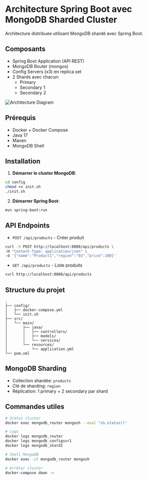 # Architecture Spring Boot avec MongoDB Sharded Cluster

Architecture distribuée utilisant MongoDB shardé avec Spring Boot.

## Composants
- Spring Boot Application (API REST)
- MongoDB Router (mongos)
- Config Servers (x3) en replica set
- 2 Shards avec chacun:
  - Primary
  - Secondary 1
  - Secondary 2

![Architecture Diagram](architecture-diagram.png)

## Prérequis
- Docker + Docker Compose
- Java 17
- Maven
- MongoDB Shell

## Installation

1. **Démarrer le cluster MongoDB**:
```bash
cd config
chmod +x init.sh
./init.sh
```

2. **Démarrer Spring Boot**:
```bash
mvn spring-boot:run
```

## API Endpoints

- `POST /api/products` - Créer produit
```bash
curl -X POST http://localhost:8080/api/products \
-H "Content-Type: application/json" \
-d '{"name":"Product1","region":"EU","price":100}'
```

- `GET /api/products` - Liste produits
```bash
curl http://localhost:8080/api/products
```

## Structure du projet
```
.
├── config/
│   ├── docker-compose.yml
│   └── init.sh
├── src/
│   └── main/
│       ├── java/
│       │   ├── controllers/
│       │   ├── models/
│       │   └── services/
│       └── resources/
│           └── application.yml
└── pom.xml
```

## MongoDB Sharding

- Collection shardée: `products`
- Clé de sharding: `region`
- Réplication: 1 primary + 2 secondary par shard

## Commandes utiles

```bash
# Status cluster
docker exec mongodb_router mongosh --eval "sh.status()"

# Logs 
docker logs mongodb_router
docker logs mongodb_configsvr1
docker logs mongodb_shard1

# Shell MongoDB
docker exec -it mongodb_router mongosh

# Arrêter cluster
docker-compose down -v
```